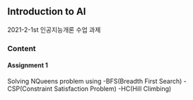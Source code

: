 ## Introduction to AI
2021-2-1st 인공지능개론 수업 과제
### Content

#### Assignment 1
Solving NQueens problem using 
-BFS(Breadth First Search)
-CSP(Constraint Satisfaction Problem)
-HC(Hill Climbing)

